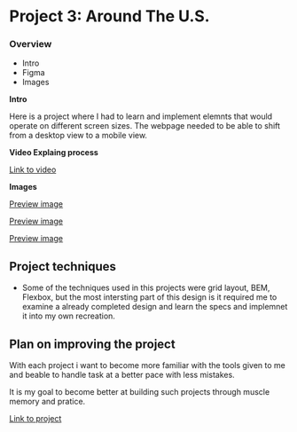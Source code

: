 # Project 3: Around The U.S.

### Overview

- Intro
- Figma
- Images

**Intro**

Here is a project where I had to learn and implement elemnts that would operate on different screen sizes. The webpage needed to be able to shift from a desktop view to a mobile view.

**Video Explaing process**

[Link to video](https://drive.google.com/file/d/1FG72SbCLjYWyJ57W8CmJyoTBaHFL4ttM/view?usp=sharing)

**Images**

[Preview image](./images/Desktop-view.png)

[Preview image](./images/mobile-view.png)

[Preview image](./images/mobile-view2.png)

## Project techniques

- Some of the techniques used in this projects were grid layout, BEM, Flexbox, but the most intersting part of this design is it required me to examine a already completed design and learn the specs and implemnet it into my own recreation.

## Plan on improving the project

With each project i want to become more familiar with the tools given to me and beable to handle task at a better pace with less mistakes.

It is my goal to become better at building such projects through muscle memory and pratice.

[Link to project](https://lppsalm128.github.io/se_project_aroundtheus/)
